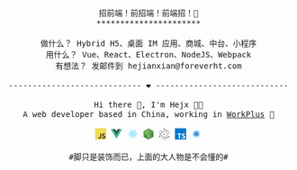 <p align="center">
  <br>
  <samp>招前端！前招端！前端招！📢 </samp>
  <br>
  <samp>********************** </samp>
  <br>
  <br>
  <samp>做什么？ Hybrid H5、桌面 IM 应用、商城、中台、小程序</samp>
  <br>
  <samp>用什么？ Vue、React、Electron、NodeJS、Webpack</samp>
  <br>
  <samp>有想法？ 发邮件到 hejianxian@foreverht.com</samp>
  <br>
  <br>
  <samp>---------------------------- ❤️ ----------------------------</samp>
  <br>
  <br>
    <samp>Hi there 👋, I'm Hejx 👨‍💻<br> A web developer based in China, working in <a href="https://workplus.io/" target="_blank" title="WorkPlus">WorkPlus</a> 🐳 <br>
    <br>
    <code><img height="20" src="https://raw.githubusercontent.com/github/explore/80688e429a7d4ef2fca1e82350fe8e3517d3494d/topics/javascript/javascript.png"></code>
    <code><img height="20" src="https://raw.githubusercontent.com/github/explore/80688e429a7d4ef2fca1e82350fe8e3517d3494d/topics/vue/vue.png"></code>
    <code><img height="20" src="https://raw.githubusercontent.com/github/explore/80688e429a7d4ef2fca1e82350fe8e3517d3494d/topics/react/react.png"></code>
    <code><img height="20" src="https://raw.githubusercontent.com/github/explore/80688e429a7d4ef2fca1e82350fe8e3517d3494d/topics/nodejs/nodejs.png"></code>
    <code><img height="20" src="https://raw.githubusercontent.com/github/explore/80688e429a7d4ef2fca1e82350fe8e3517d3494d/topics/electron/electron.png"></code>
    <code><img height="20" src="https://raw.githubusercontent.com/github/explore/80688e429a7d4ef2fca1e82350fe8e3517d3494d/topics/typescript/typescript.png"></code>
    <code><img height="20" src="https://raw.githubusercontent.com/github/explore/80688e429a7d4ef2fca1e82350fe8e3517d3494d/topics/webpack/webpack.png"></code>
     <br>
      <br>
      #脚只是装饰而已，上面的大人物是不会懂的#
  </samp>
  <br>
  <br>
  <br>
  <br>
</p>
